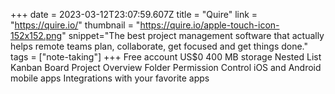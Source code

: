 +++
date = 2023-03-12T23:07:59.607Z
title = "Quire"
link = "https://quire.io/"
thumbnail = "https://quire.io/apple-touch-icon-152x152.png"
snippet="The best project management software that actually helps remote teams plan, collaborate, get focused and get things done."
tags = ["note-taking"]
+++
Free account US$0
400 MB storage
Nested List
Kanban Board
Project Overview
Folder
Permission Control
iOS and Android mobile apps
Integrations with your favorite apps
